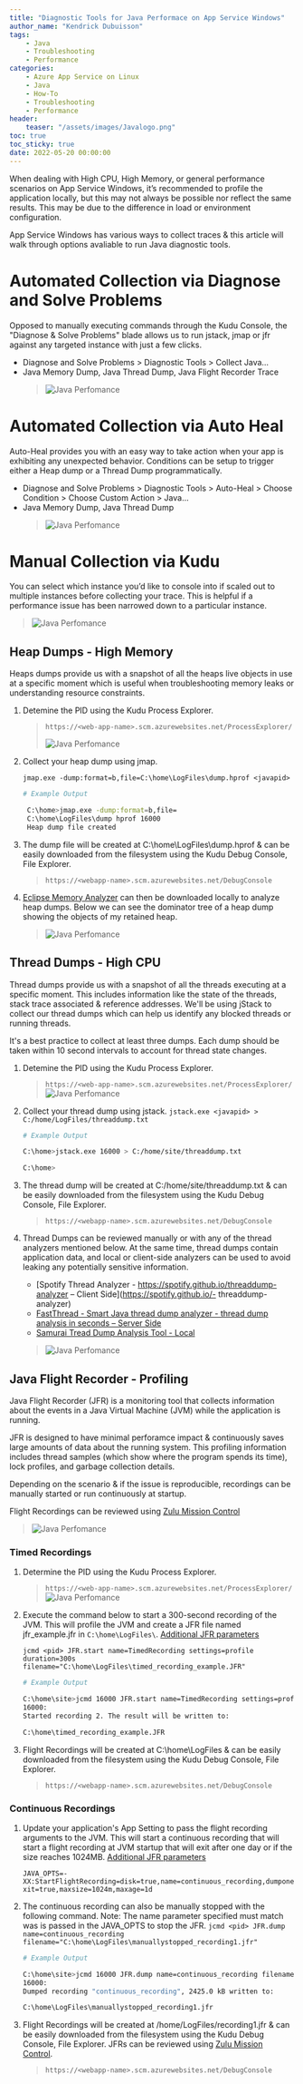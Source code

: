 ```yaml
---
title: "Diagnostic Tools for Java Performace on App Service Windows"
author_name: "Kendrick Dubuisson"
tags:
    - Java
    - Troubleshooting
    - Performance
categories:
    - Azure App Service on Linux    
    - Java
    - How-To
    - Troubleshooting
    - Performance
header:
    teaser: "/assets/images/Javalogo.png" 
toc: true
toc_sticky: true
date: 2022-05-20 00:00:00
---
```

When dealing with High CPU, High Memory, or general performance scenarios on App Service Windows, it’s recommended to profile the application locally, but this may not always be possible nor reflect the same results. This may be due to the difference in load or environment configuration.

App Service Windows has various ways to collect traces & this article will walk through options avaliable to run Java diagnostic tools.

# Automated Collection via Diagnose and Solve Problems
Opposed to manually executing commands through the Kudu Console, the "Diagnose & Solve Problems" blade allows us to run jstack, jmap or jfr against any targeted instance with just a few clicks.
- Diagnose and Solve Problems > Diagnostic Tools > Collect Java...
- Java Memory Dump, Java Thread Dump, Java Flight Recorder Trace
   > ![Java Perfomance](/media/2022/05/javaprof-5.gif)


# Automated Collection via Auto Heal
Auto-Heal provides you with an easy way to take action when your app is exhibiting any unexpected behavior. Conditions can be setup to trigger either a Heap dump or a Thread Dump programmatically.
- Diagnose and Solve Problems > Diagnostic Tools > Auto-Heal > Choose Condition > Choose Custom Action > Java...
- Java Memory Dump, Java Thread Dump   
    > ![Java Perfomance](/media/2022/05/javaprof-6.gif)

# Manual Collection via Kudu
You can select which instance you’d like to console into if scaled out to multiple instances before collecting your trace. This is helpful if a performance issue has been narrowed down to a particular instance.

> ![Java Perfomance](/media/2022/05/javaprof-8.png)


## Heap Dumps - High Memory
Heaps dumps provide us with a snapshot of all the heaps live objects in use at a specific moment which is useful when troubleshooting memory leaks or understanding resource constraints.


1. Detemine the PID using the Kudu Process Explorer.
    > `https://<web-app-name>.scm.azurewebsites.net/ProcessExplorer/`
     > 
     > ![Java Perfomance](/media/2022/05/javaprof-7.png)
2. Collect your heap dump using jmap.

    `jmap.exe -dump:format=b,file=C:\home\LogFiles\dump.hprof <javapid>`

    ```bash
    # Example Output

     C:\home>jmap.exe -dump:format=b,file=
     C:\home\LogFiles\dump hprof 16000
     Heap dump file created
    ``` 

3. The dump file will be created at C:\home\LogFiles\dump.hprof & can be easily downloaded from the filesystem using the Kudu Debug Console, File Explorer.

    > `https://<webapp-name>.scm.azurewebsites.net/DebugConsole`

4. [Eclipse Memory Analyzer](https://www.eclipse.org/mat/) can then be downloaded locally to analyze heap dumps. Below we can see the dominator tree of a heap dump showing the objects of my retained heap. 

    >![Java Perfomance](/media/2022/05/javaprof-2.png)
 
## Thread Dumps - High CPU
Thread dumps provide us with a snapshot of all the threads executing at a specific moment. This includes information like the state of the threads, stack trace associated & reference addresses. We'll be using jStack to collect our thread dumps which can help us identify any blocked threads or running threads. 

It's a best practice to collect at least three dumps. Each dump should be taken within 10 second intervals to account for thread state changes.

1. Detemine the PID using the Kudu Process Explorer.
    > `https://<web-app-name>.scm.azurewebsites.net/ProcessExplorer/`
     > ![Java Perfomance](/media/2022/05/javaprof-7.png)

2. Collect your thread dump using jstack. 
    `jstack.exe <javapid> > C:/home/LogFiles/threaddump.txt`

    ```bash
    # Example Output

    C:\home>jstack.exe 16000 > C:/home/site/threaddump.txt

    C:\home>
    ``` 

3. The thread dump will be created at C:/home/site/threaddump.txt & can be easily downloaded from the filesystem using the Kudu Debug Console, File Explorer.

    > `https://<webapp-name>.scm.azurewebsites.net/DebugConsole`

4. Thread Dumps can be reviewed manually or with any of the thread analyzers mentioned below. At the same time, thread dumps contain application data, and local or client-side analyzers can be used to avoid leaking any potentially sensitive information.

    - [Spotify Thread Analyzer - https://spotify.github.io/threaddump-analyzer  – Client Side](https://spotify.github.io/- threaddump-analyzer)
    - [FastThread - Smart Java thread dump analyzer - thread dump analysis in seconds – Server Side](fastthread.io)
    - [Samurai Tread Dump Analysis Tool - Local](https://github.com/yusuke/samurai)

    >![Java Perfomance](/media/2022/05/javaprof-3.png)

## Java Flight Recorder - Profiling
Java Flight Recorder (JFR) is a monitoring tool that collects information about the events in a Java Virtual Machine (JVM) while the application is running.

JFR is designed to have minimal perforamce impact & continuously saves large amounts of data about the running system. This profiling information includes thread samples (which show where the program spends its time), lock profiles, and garbage collection details.

Depending on the scenario & if the issue is reproducible, recordings can be manually started or run continuously at startup.

Flight Recordings can be reviewed using [Zulu Mission Control](https://www.azul.com/products/components/zulu-mission-control/)

>![Java Perfomance](/media/2022/05/javaprof-4.png)

### Timed Recordings

1. Determine the PID using the Kudu Process Explorer.
    > `https://<web-app-name>.scm.azurewebsites.net/ProcessExplorer/`
     > ![Java Perfomance](/media/2022/05/javaprof-7.png)

2. Execute the command below to start a 300-second recording of the JVM. This will profile the JVM and create a JFR file named jfr_example.jfr in  `C:\home\LogFiles\`. [Additional JFR parameters](https://access.redhat.com/documentation/en-us/openjdk/11/html/using_jdk_flight_recorder_with_openjdk/configure-jfr-options)

    `jcmd <pid> JFR.start name=TimedRecording settings=profile duration=300s filename="C:\home\LogFiles\timed_recording_example.JFR"`

    ```bash
    # Example Output

    C:\home\site>jcmd 16000 JFR.start name=TimedRecording settings=profile duration=30s filename="C:\home\LogFiles\timed_recording_example.JFR"
    16000:
    Started recording 2. The result will be written to:

    C:\home\timed_recording_example.JFR
    ```

3. Flight Recordings will be created at C:\home\LogFiles & can be easily downloaded from the filesystem using the Kudu Debug Console, File Explorer.

    > `https://<webapp-name>.scm.azurewebsites.net/DebugConsole`

### Continuous Recordings

1. Update your application's App Setting to pass the flight recording arguments to the JVM. This will start a continuous recording that will start a flight recording at JVM startup that will exit after one day or if the size reaches 1024MB. [Additional JFR parameters](https://access.redhat.com/documentation/en-us/openjdk/11/html/using_jdk_flight_recorder_with_openjdk/configure-jfr-options)

    `JAVA_OPTS=-XX:StartFlightRecording=disk=true,name=continuous_recording,dumponexit=true,maxsize=1024m,maxage=1d`

2. The continuous recording can also be manually stopped with the following command. Note: The name parameter specified must match was is passed in the JAVA_OPTS to stop the JFR.
    `jcmd <pid> JFR.dump name=continuous_recording filename="C:\home\LogFiles\manuallystopped_recording1.jfr"`

    ```bash
    # Example Output

    C:\home\site>jcmd 16000 JFR.dump name=continuous_recording filename="C:\home\LogFiles\manuallystopped_recording1.jfr"
    16000:
    Dumped recording "continuous_recording", 2425.0 kB written to:

    C:\home\LogFiles\manuallystopped_recording1.jfr
    ```

3. Flight Recordings will be created at /home/LogFiles/recording1.jfr & can be easily downloaded from the filesystem using the Kudu Debug Console, File Explorer.
 JFRs can be reviewed using [Zulu Mission Control](https://www.azul.com/products/components/zulu-mission-control/).
 
    > `https://<webapp-name>.scm.azurewebsites.net/DebugConsole`

